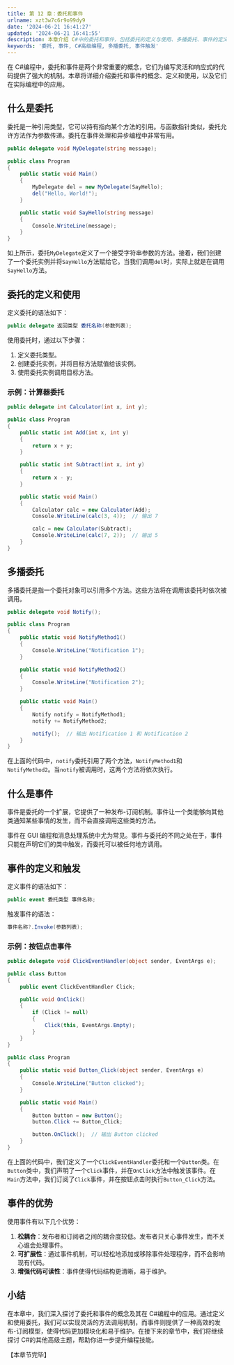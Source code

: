 ```yaml
---
title: 第 12 章：委托和事件
urlname: xzt3w7c6r9o99dy9
date: '2024-06-21 16:41:27'
updated: '2024-06-21 16:41:55'
description: 本章介绍 C#中的委托和事件，包括委托的定义与使用、多播委托、事件的定义与触发等内容，帮助读者掌握这一重要编程概念。
keywords: '委托, 事件, C#高级编程, 多播委托, 事件触发'
---
```

在 C#编程中，委托和事件是两个非常重要的概念，它们为编写灵活和响应式的代码提供了强大的机制。本章将详细介绍委托和事件的概念、定义和使用，以及它们在实际编程中的应用。

## 什么是委托

委托是一种引用类型，它可以持有指向某个方法的引用。与函数指针类似，委托允许方法作为参数传递。委托在事件处理和异步编程中非常有用。

```csharp
public delegate void MyDelegate(string message);

public class Program
{
    public static void Main()
    {
        MyDelegate del = new MyDelegate(SayHello);
        del("Hello, World!");
    }

    public static void SayHello(string message)
    {
        Console.WriteLine(message);
    }
}
```

如上所示，委托`MyDelegate`定义了一个接受字符串参数的方法。接着，我们创建了一个委托实例并将`SayHello`方法赋给它。当我们调用`del`时，实际上就是在调用`SayHello`方法。

## 委托的定义和使用

定义委托的语法如下：

```csharp
public delegate 返回类型 委托名称(参数列表);
```

使用委托时，通过以下步骤：

1. 定义委托类型。
2. 创建委托实例，并将目标方法赋值给该实例。
3. 使用委托实例调用目标方法。

### 示例：计算器委托

```csharp
public delegate int Calculator(int x, int y);

public class Program
{
    public static int Add(int x, int y)
    {
        return x + y;
    }

    public static int Subtract(int x, int y)
    {
        return x - y;
    }

    public static void Main()
    {
        Calculator calc = new Calculator(Add);
        Console.WriteLine(calc(3, 4));  // 输出 7

        calc = new Calculator(Subtract);
        Console.WriteLine(calc(7, 2));  // 输出 5
    }
}
```

## 多播委托

多播委托是指一个委托对象可以引用多个方法。这些方法将在调用该委托时依次被调用。

```csharp
public delegate void Notify();

public class Program
{
    public static void NotifyMethod1()
    {
        Console.WriteLine("Notification 1");
    }

    public static void NotifyMethod2()
    {
        Console.WriteLine("Notification 2");
    }

    public static void Main()
    {
        Notify notify = NotifyMethod1;
        notify += NotifyMethod2;

        notify();  // 输出 Notification 1 和 Notification 2
    }
}
```

在上面的代码中，`notify`委托引用了两个方法，`NotifyMethod1`和`NotifyMethod2`。当`notify`被调用时，这两个方法将依次执行。

## 什么是事件

事件是委托的一个扩展，它提供了一种发布-订阅机制。事件让一个类能够向其他类通知某些事情的发生，而不会直接调用这些类的方法。

事件在 GUI 编程和消息处理系统中尤为常见。事件与委托的不同之处在于，事件只能在声明它们的类中触发，而委托可以被任何地方调用。

## 事件的定义和触发

定义事件的语法如下：

```csharp
public event 委托类型 事件名称;
```

触发事件的语法：

```csharp
事件名称?.Invoke(参数列表);
```

### 示例：按钮点击事件

```csharp
public delegate void ClickEventHandler(object sender, EventArgs e);

public class Button
{
    public event ClickEventHandler Click;

    public void OnClick()
    {
        if (Click != null)
        {
            Click(this, EventArgs.Empty);
        }
    }
}

public class Program
{
    public static void Button_Click(object sender, EventArgs e)
    {
        Console.WriteLine("Button clicked");
    }

    public static void Main()
    {
        Button button = new Button();
        button.Click += Button_Click;

        button.OnClick();  // 输出 Button clicked
    }
}
```

在上面的代码中，我们定义了一个`ClickEventHandler`委托和一个`Button`类。在`Button`类中，我们声明了一个`Click`事件，并在`OnClick`方法中触发该事件。在`Main`方法中，我们订阅了`Click`事件，并在按钮点击时执行`Button_Click`方法。


## 事件的优势

使用事件有以下几个优势：

1. **松耦合**：发布者和订阅者之间的耦合度较低。发布者只关心事件发生，而不关心谁会处理事件。
2. **可扩展性**：通过事件机制，可以轻松地添加或移除事件处理程序，而不会影响现有代码。
3. **增强代码可读性**：事件使得代码结构更清晰，易于维护。

## 小结

在本章中，我们深入探讨了委托和事件的概念及其在 C#编程中的应用。通过定义和使用委托，我们可以实现灵活的方法调用机制，而事件则提供了一种高效的发布-订阅模型，使得代码更加模块化和易于维护。在接下来的章节中，我们将继续探讨 C#的其他高级主题，帮助你进一步提升编程技能。

【本章节完毕】
